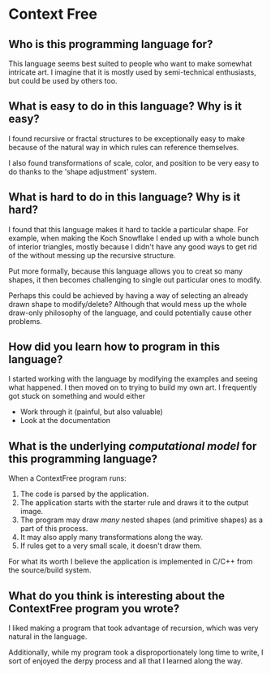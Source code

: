 # Context Free

##  Who is this programming language for?

This language seems best suited to people who want to make somewhat intricate art.
I imagine that it is mostly used by semi-technical enthusiasts, but could be used by others too.

## What is easy to do in this language? Why is it easy?

I found recursive or fractal structures to be exceptionally easy to make because of the natural way in which rules
can reference themselves.

I also found transformations of scale, color, and position to be very easy to do thanks to the 'shape adjustment' system.

## What is hard to do in this language? Why is it hard?

I found that this language makes it hard to tackle a particular shape. For example, when making the Koch Snowflake I
ended up with a whole bunch of interior triangles, mostly because I didn't have any good ways to get rid of the without
messing up the recursive structure.

Put more formally, because this language allows you to creat so many shapes, it then becomes challenging to single out particular ones to modify.

Perhaps this could be achieved by having a way of selecting an already drawn shape to modify/delete? Although that would mess up the whole draw-only philosophy of the language, and could potentially cause other problems.

## How did you learn how to program in this language?

I started working with the language by modifying the examples and seeing what happened.
I then moved on to trying to build my own art.
I frequently got stuck on something and would either
  - Work through it (painful, but also valuable)
  - Look at the documentation

## What is the underlying _computational model_ for this programming language? 

When a ContextFree program runs:
  1. The code is parsed by the application.
  2. The application starts with the starter rule and draws it to the output image.
  3. The program may draw _many_ nested shapes (and primitive shapes) as a part of this process.
  4. It may also apply many transformations along the way.
  5. If rules get to a very small scale, it doesn't draw them.

For what its worth I believe the application is implemented in C/C++ from the source/build system.

## What do you think is interesting about the ContextFree program you wrote?

I liked making a program that took advantage of recursion, which was very natural in the language.

Additionally, while my program took a disproportionately long time to write, I sort of enjoyed the derpy process
and all that I learned along the way.
